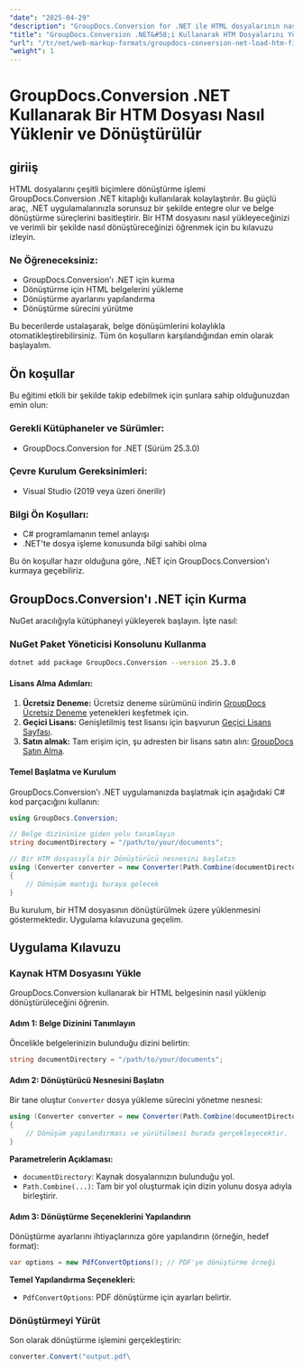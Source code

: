```yaml
---
"date": "2025-04-29"
"description": "GroupDocs.Conversion for .NET ile HTML dosyalarının nasıl verimli bir şekilde yükleneceğini ve dönüştürüleceğini öğrenin. Bu kılavuz kurulum, yapılandırma ve pratik uygulamaları kapsar."
"title": "GroupDocs.Conversion .NET&#58;i Kullanarak HTM Dosyalarını Yükleme ve Dönüştürme Adım Adım Kılavuz"
"url": "/tr/net/web-markup-formats/groupdocs-conversion-net-load-htm-files/"
"weight": 1
---
```


# GroupDocs.Conversion .NET Kullanarak Bir HTM Dosyası Nasıl Yüklenir ve Dönüştürülür

## giriiş

HTML dosyalarını çeşitli biçimlere dönüştürme işlemi GroupDocs.Conversion .NET kitaplığı kullanılarak kolaylaştırılır. Bu güçlü araç, .NET uygulamalarınızla sorunsuz bir şekilde entegre olur ve belge dönüştürme süreçlerini basitleştirir. Bir HTM dosyasını nasıl yükleyeceğinizi ve verimli bir şekilde nasıl dönüştüreceğinizi öğrenmek için bu kılavuzu izleyin.

### Ne Öğreneceksiniz:
- GroupDocs.Conversion'ı .NET için kurma
- Dönüştürme için HTML belgelerini yükleme
- Dönüştürme ayarlarını yapılandırma
- Dönüştürme sürecini yürütme

Bu becerilerde ustalaşarak, belge dönüşümlerini kolaylıkla otomatikleştirebilirsiniz. Tüm ön koşulların karşılandığından emin olarak başlayalım.

## Ön koşullar

Bu eğitimi etkili bir şekilde takip edebilmek için şunlara sahip olduğunuzdan emin olun:

### Gerekli Kütüphaneler ve Sürümler:
- GroupDocs.Conversion for .NET (Sürüm 25.3.0)
  

### Çevre Kurulum Gereksinimleri:
- Visual Studio (2019 veya üzeri önerilir)

### Bilgi Ön Koşulları:
- C# programlamanın temel anlayışı
- .NET'te dosya işleme konusunda bilgi sahibi olma

Bu ön koşullar hazır olduğuna göre, .NET için GroupDocs.Conversion'ı kurmaya geçebiliriz.

## GroupDocs.Conversion'ı .NET için Kurma

NuGet aracılığıyla kütüphaneyi yükleyerek başlayın. İşte nasıl:

### NuGet Paket Yöneticisi Konsolunu Kullanma
```bash
dotnet add package GroupDocs.Conversion --version 25.3.0
```

#### Lisans Alma Adımları:
1. **Ücretsiz Deneme:** Ücretsiz deneme sürümünü indirin [GroupDocs Ücretsiz Deneme](https://releases.groupdocs.com/conversion/net/) yetenekleri keşfetmek için.
2. **Geçici Lisans:** Genişletilmiş test lisansı için başvurun [Geçici Lisans Sayfası](https://purchase.groupdocs.com/temporary-license/).
3. **Satın almak:** Tam erişim için, şu adresten bir lisans satın alın: [GroupDocs Satın Alma](https://purchase.groupdocs.com/buy).

#### Temel Başlatma ve Kurulum

GroupDocs.Conversion'ı .NET uygulamanızda başlatmak için aşağıdaki C# kod parçacığını kullanın:

```csharp
using GroupDocs.Conversion;

// Belge dizininize giden yolu tanımlayın
string documentDirectory = "/path/to/your/documents";

// Bir HTM dosyasıyla bir Dönüştürücü nesnesini başlatın
using (Converter converter = new Converter(Path.Combine(documentDirectory, "sample.htm")))
{
    // Dönüşüm mantığı buraya gelecek
}
```

Bu kurulum, bir HTM dosyasının dönüştürülmek üzere yüklenmesini göstermektedir. Uygulama kılavuzuna geçelim.

## Uygulama Kılavuzu

### Kaynak HTM Dosyasını Yükle

GroupDocs.Conversion kullanarak bir HTML belgesinin nasıl yüklenip dönüştürüleceğini öğrenin.

#### Adım 1: Belge Dizinini Tanımlayın
Öncelikle belgelerinizin bulunduğu dizini belirtin:

```csharp
string documentDirectory = "/path/to/your/documents";
```

#### Adım 2: Dönüştürücü Nesnesini Başlatın
Bir tane oluştur `Converter` dosya yükleme sürecini yönetme nesnesi:

```csharp
using (Converter converter = new Converter(Path.Combine(documentDirectory, "sample.htm")))
{
    // Dönüşüm yapılandırması ve yürütülmesi burada gerçekleşecektir.
}
```

**Parametrelerin Açıklaması:**
- `documentDirectory`: Kaynak dosyalarınızın bulunduğu yol.
- `Path.Combine(...)`: Tam bir yol oluşturmak için dizin yolunu dosya adıyla birleştirir.

#### Adım 3: Dönüştürme Seçeneklerini Yapılandırın
Dönüştürme ayarlarını ihtiyaçlarınıza göre yapılandırın (örneğin, hedef format):

```csharp
var options = new PdfConvertOptions(); // PDF'ye dönüştürme örneği
```

**Temel Yapılandırma Seçenekleri:**
- `PdfConvertOptions`: PDF dönüştürme için ayarları belirtir.

### Dönüştürmeyi Yürüt
Son olarak dönüştürme işlemini gerçekleştirin:

```csharp
converter.Convert("output.pdf\